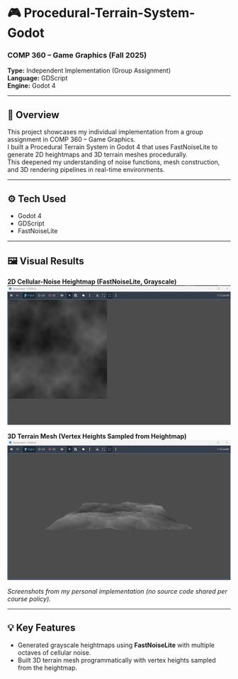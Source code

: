 # 🎮 Procedural-Terrain-System-Godot

###  COMP 360 – Game Graphics (Fall 2025)
**Type:** Independent Implementation (Group Assignment)  
**Language:** GDScript  
**Engine:** Godot 4  

---

## 📖 Overview
This project showcases my individual implementation from a group assignment in COMP 360 – Game Graphics.  
I built a Procedural Terrain System in Godot 4 that uses FastNoiseLite to generate 2D heightmaps and 3D terrain meshes procedurally.  
This deepened my understanding of noise functions, mesh construction, and 3D rendering pipelines in real-time environments.

---

## ⚙️ Tech Used
- Godot 4  
- GDScript  
- FastNoiseLite  

---

## 🖼️ Visual Results

**2D Cellular-Noise Heightmap (FastNoiseLite, Grayscale)**  
![2D Heightmap](images/2d_fastnoiseheightmap.png)

**3D Terrain Mesh (Vertex Heights Sampled from Heightmap)**  
![3D Terrain](images/3d_fastnoiseheightmap.png)

*Screenshots from my personal implementation (no source code shared per course policy).*

---

## 💡 Key Features
- Generated grayscale heightmaps using **FastNoiseLite** with multiple octaves of cellular noise.  
- Built 3D terrain mesh programmatically with vertex heights sampled from the heightmap.  